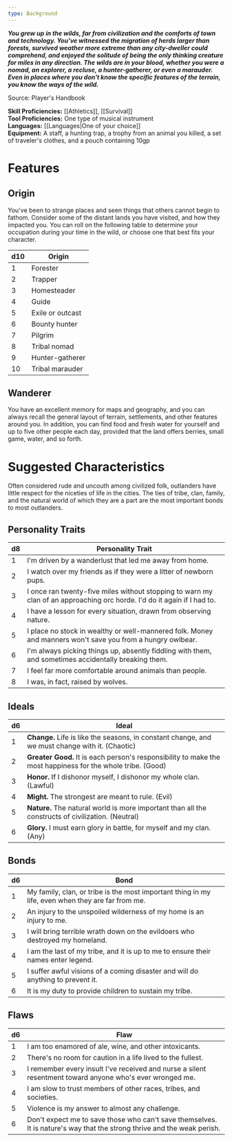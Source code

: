 ```yaml
---
type: Background
---
```

**_You grew up in the wilds, far from civilization and the comforts of town and technology. You've witnessed the migration of herds larger than forests, survived weather more extreme than any city-dweller could comprehend, and enjoyed the solitude of being the only thinking creature for miles in any direction. The wilds are in your blood, whether you were a nomad, an explorer, a recluse, a hunter-gatherer, or even a marauder. Even in places where you don't know the specific features of the terrain, you know the ways of the wild._**

Source: Player's Handbook

**Skill Proficiencies:** [[Athletics]], [[Survival]]  
**Tool Proficiencies:** One type of musical instrument  
**Languages:** [[Languages|One of your choice]]  
**Equipment:** A staff, a hunting trap, a trophy from an animal you killed, a set of traveler's clothes, and a pouch containing 10gp

# Features

## Origin

You've been to strange places and seen things that others cannot begin to fathom. Consider some of the distant lands you have visited, and how they impacted you. You can roll on the following table to determine your occupation during your time in the wild, or choose one that best fits your character.

|d10|Origin|
|---|---|
|1|Forester|
|2|Trapper|
|3|Homesteader|
|4|Guide|
|5|Exile or outcast|
|6|Bounty hunter|
|7|Pilgrim|
|8|Tribal nomad|
|9|Hunter-gatherer|
|10|Tribal marauder|

## Wanderer

You have an excellent memory for maps and geography, and you can always recall the general layout of terrain, settlements, and other features around you. In addition, you can find food and fresh water for yourself and up to five other people each day, provided that the land offers berries, small game, water, and so forth.

# Suggested Characteristics

Often considered rude and uncouth among civilized folk, outlanders have little respect for the niceties of life in the cities. The ties of tribe, clan, family, and the natural world of which they are a part are the most important bonds to most outlanders.

## Personality Traits

|d8|Personality Trait|
|---|---|
|1|I'm driven by a wanderlust that led me away from home.|
|2|I watch over my friends as if they were a litter of newborn pups.|
|3|I once ran twenty-five miles without stopping to warn my clan of an approaching orc horde. I'd do it again if I had to.|
|4|I have a lesson for every situation, drawn from observing nature.|
|5|I place no stock in wealthy or well-mannered folk. Money and manners won't save you from a hungry owlbear.|
|6|I'm always picking things up, absently fiddling with them, and sometimes accidentally breaking them.|
|7|I feel far more comfortable around animals than people.|
|8|I was, in fact, raised by wolves.|

## Ideals

|d6|Ideal|
|---|---|
|1|**Change.** Life is like the seasons, in constant change, and we must change with it. (Chaotic)|
|2|**Greater Good.** It is each person's responsibility to make the most happiness for the whole tribe. (Good)|
|3|**Honor.** If I dishonor myself, I dishonor my whole clan. (Lawful)|
|4|**Might.** The strongest are meant to rule. (Evil)|
|5|**Nature.** The natural world is more important than all the constructs of civilization. (Neutral)|
|6|**Glory.** I must earn glory in battle, for myself and my clan. (Any)|

## Bonds

|d6|Bond|
|---|---|
|1|My family, clan, or tribe is the most important thing in my life, even when they are far from me.|
|2|An injury to the unspoiled wilderness of my home is an injury to me.|
|3|I will bring terrible wrath down on the evildoers who destroyed my homeland.|
|4|I am the last of my tribe, and it is up to me to ensure their names enter legend.|
|5|I suffer awful visions of a coming disaster and will do anything to prevent it.|
|6|It is my duty to provide children to sustain my tribe.|

## Flaws

|d6|Flaw|
|---|---|
|1|I am too enamored of ale, wine, and other intoxicants.|
|2|There's no room for caution in a life lived to the fullest.|
|3|I remember every insult I've received and nurse a silent resentment toward anyone who's ever wronged me.|
|4|I am slow to trust members of other races, tribes, and societies.|
|5|Violence is my answer to almost any challenge.|
|6|Don't expect me to save those who can't save themselves. It is nature's way that the strong thrive and the weak perish.|